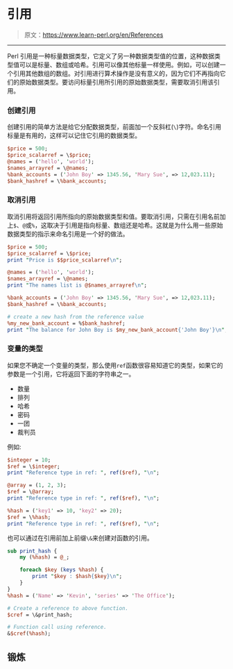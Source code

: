# 引用

> 原文：<https://www.learn-perl.org/en/References>

* * *

Perl 引用是一种标量数据类型，它定义了另一种数据类型值的位置，这种数据类型值可以是标量、数组或哈希。引用可以像其他标量一样使用。例如，可以创建一个引用其他数组的数组。对引用进行算术操作是没有意义的，因为它们不再指向它们的原始数据类型。要访问标量引用所引用的原始数据类型，需要取消引用该引用。

### 创建引用

创建引用的简单方法是给它分配数据类型，前面加一个反斜杠(`\`)字符。命名引用标量是有用的，这样可以记住它引用的数据类型。

```perl
$price = 500;
$price_scalarref = \$price;
@names = ('hello', 'world');
$names_arrayref = \@names;
%bank_accounts = ('John Boy' => 1345.56, 'Mary Sue', => 12,023.11);
$bank_hashref = \%bank_accounts; 
```

### 取消引用

取消引用将返回引用所指向的原始数据类型和值。要取消引用，只需在引用名前加上`$`、`@`或`%`，这取决于引用是指向标量、数组还是哈希。这就是为什么用一些原始数据类型的指示来命名引用是一个好的做法。

```perl
$price = 500;
$price_scalarref = \$price;
print "Price is $$price_scalarref\n";

@names = ('hello', 'world');
$names_arrayref = \@names;
print "The names list is @$names_arrayref\n";

%bank_accounts = ('John Boy' => 1345.56, 'Mary Sue', => 12,023.11);
$bank_hashref = \%bank_accounts;

# create a new hash from the reference value
%my_new_bank_account = %$bank_hashref;
print "The balance for John Boy is $my_new_bank_account{'John Boy'}\n"; 
```

### 变量的类型

如果您不确定一个变量的类型，那么使用`ref`函数很容易知道它的类型，如果它的参数是一个引用，它将返回下面的字符串之一。

*   数量
*   排列
*   哈希
*   密码
*   一团
*   裁判员

例如:

```perl
$integer = 10;
$ref = \$integer;
print "Reference type in ref: ", ref($ref), "\n";

@array = (1, 2, 3);
$ref = \@array;
print "Reference type in ref: ", ref($ref), "\n";

%hash = ('key1' => 10, 'key2' => 20);
$ref = \%hash;
print "Reference type in ref: ", ref($ref), "\n"; 
```

也可以通过在引用前加上前缀`\&`来创建对函数的引用。

```perl
sub print_hash {
    my (%hash) = @_;

    foreach $key (keys %hash) {
        print "$key : $hash{$key}\n";
    }
}
%hash = ('Name' => 'Kevin', 'series' => 'The Office');

# Create a reference to above function.
$cref = \&print_hash;

# Function call using reference.
&$cref(%hash); 
```

## 锻炼